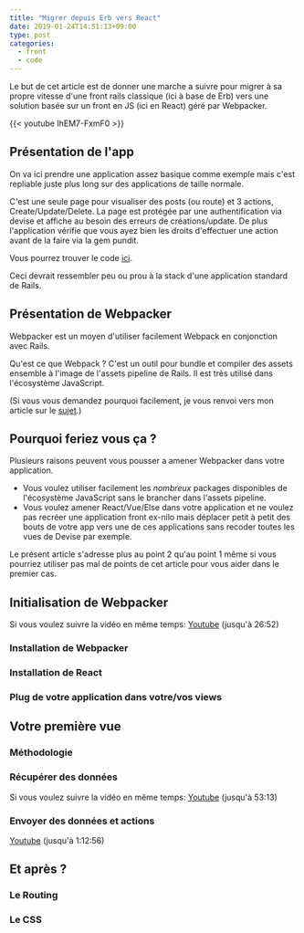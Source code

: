 ```yaml
---
title: "Migrer depuis Erb vers React"
date: 2019-01-24T14:51:13+09:00
type: post
categories:
  - front
  - code
---
```


Le but de cet article est de donner une marche a suivre pour migrer à sa propre vitesse d'une front rails classique (ici à base de Erb) vers une solution basée sur un front en JS (ici en React) géré par Webpacker.

{{< youtube IhEM7-FxmF0 >}}

## Présentation de l'app

On va ici prendre une application assez basique comme exemple mais c'est repliable juste plus long sur des applications de taille normale. 

C'est une seule page pour visualiser des posts (ou route) et 3 actions, Create/Update/Delete.
La page est protégée par une authentification via devise et affiche au besoin des erreurs de créations/update.
De plus l'application vérifie que vous ayez bien les droits d'effectuer une action avant de la faire via la gem pundit.

Vous pourrez trouver le code [ici](https://github.com/denispasin/rails_to_webpack/tree/start_rails).

Ceci devrait ressembler peu ou prou à la stack d'une application standard de Rails.

## Présentation de Webpacker

Webpacker est un moyen d'utiliser facilement Webpack en conjonction avec Rails.

Qu'est ce que Webpack ? C'est un outil pour bundle et compiler des assets ensemble à l'image de l'assets pipeline de Rails.
Il est très utilisé dans l'écosystème JavaScript.

(Si vous vous demandez pourquoi facilement, je vous renvoi vers mon article sur le [sujet](../2018-03-30-webpack-basics).)

## Pourquoi feriez vous ça ?

Plusieurs raisons peuvent vous pousser a amener Webpacker dans votre application.

* Vous voulez utiliser facilement les _nombreux_ packages disponibles de l'écosystème JavaScript sans le brancher dans l'assets pipeline.
* Vous voulez amener React/Vue/Else dans votre application et ne voulez pas recréer une application front ex-nilo mais déplacer petit à petit des bouts de votre app vers une de ces applications sans recoder toutes les vues de Devise par exemple.

Le présent article s'adresse plus au point 2 qu'au point 1 même si vous pourriez utiliser pas mal de points de cet article pour vous aider dans le premier cas.

## Initialisation de Webpacker

Si vous voulez suivre la vidéo en même temps: [Youtube](https://youtu.be/IhEM7-FxmF0?t=384) (jusqu'à 26:52)

### Installation de Webpacker
### Installation de React
### Plug de votre application dans votre/vos views

## Votre première vue

### Méthodologie
### Récupérer des données

Si vous voulez suivre la vidéo en même temps: [Youtube](https://youtu.be/IhEM7-FxmF0?t=159://youtu.be/IhEM7-FxmF0?t=1598) (jusqu'à 53:13)

### Envoyer des données et actions

[Youtube](https://youtu.be/IhEM7-FxmF0?t=3192) (jusqu'à 1:12:56)

## Et après ?

### Le Routing
### Le CSS

